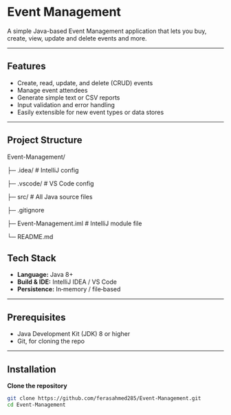# Event Management

A simple Java-based Event Management application that lets you buy, create, view, update and delete events and more.

---

## Features

- Create, read, update, and delete (CRUD) events  
- Manage event attendees  
- Generate simple text or CSV reports  
- Input validation and error handling  
- Easily extensible for new event types or data stores  

---

## Project Structure

Event-Management/

├─ .idea/                   # IntelliJ config

├─ .vscode/                 # VS Code config

├─ src/                     # All Java source files

├─ .gitignore

├─ Event-Management.iml     # IntelliJ module file

└─ README.md

## Tech Stack

- **Language:** Java 8+  
- **Build & IDE:** IntelliJ IDEA / VS Code  
- **Persistence:** In‑memory / file‑based

---

## Prerequisites

- Java Development Kit (JDK) 8 or higher  
- Git, for cloning the repo  

---

## Installation

**Clone the repository**  
   ```bash
   git clone https://github.com/ferasahmed285/Event-Management.git
   cd Event-Management
